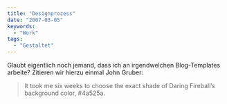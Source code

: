 ```yaml
---
title: "Designprozess"
date: "2007-03-05"
keywords:
  - "Work"
tags:
  - "Gestaltet"
---
```


Glaubt eigentlich noch jemand, dass ich an irgendwelchen Blog-Templates arbeite? Zitieren wir hierzu einmal John Gruber:

> It took me six weeks to choose the exact shade of Daring Fireball’s background color, #4a525a.

